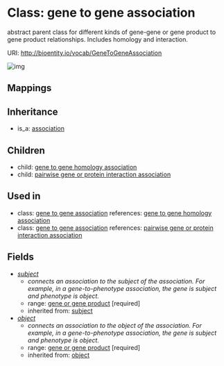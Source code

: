 # Class: gene to gene association


abstract parent class for different kinds of gene-gene or gene product to gene product relationships. Includes homology and interaction.

URI: http://bioentity.io/vocab/GeneToGeneAssociation

![img](http://yuml.me/diagram/nofunky/class/\[Association]^-\[GeneToGeneAssociation],%20\[GeneToGeneAssociation]^-\[GeneToGeneHomologyAssociation],%20\[GeneToGeneAssociation]^-\[PairwiseGeneOrProteinInteractionAssociation],%20\[GeneToGeneAssociation]-%20subject>\[GeneOrGeneProduct],%20\[GeneToGeneAssociation]-%20object>\[GeneOrGeneProduct],%20)
## Mappings

## Inheritance

 *  is_a: [association](Association.md)
## Children

 *  child: [gene to gene homology association](GeneToGeneHomologyAssociation.md)
 *  child: [pairwise gene or protein interaction association](PairwiseGeneOrProteinInteractionAssociation.md)
## Used in

 *  class: [gene to gene association](GeneToGeneAssociation.md) references: [gene to gene homology association](GeneToGeneHomologyAssociation.md)
 *  class: [gene to gene association](GeneToGeneAssociation.md) references: [pairwise gene or protein interaction association](PairwiseGeneOrProteinInteractionAssociation.md)
## Fields

 * _[subject](subject.md)_
    * _connects an association to the subject of the association. For example, in a gene-to-phenotype association, the gene is subject and phenotype is object._
    * range: [gene or gene product](GeneOrGeneProduct.md) [required]
    * inherited from: [subject](subject.md)
 * _[object](object.md)_
    * _connects an association to the object of the association. For example, in a gene-to-phenotype association, the gene is subject and phenotype is object._
    * range: [gene or gene product](GeneOrGeneProduct.md) [required]
    * inherited from: [object](object.md)

